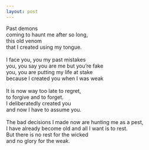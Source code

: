 ```yaml
---
layout: post
---
```


Past demons <br>
coming to haunt me after so long, <br>
this old venom <br>
that  I created using my tongue. <br>
 <br>
I face you, you my past mistakes <br>
you, you say you are me but you’re fake <br>
you, you are  putting my life at stake <br>
because I created you when I was weak <br>
 <br>
It is now way too late to regret, <br>
to forgive and to forget. <br>
I deliberatedly created you <br>
and now I have to assume you. <br>
 <br>
The bad decisions I made now are hunting me as a pest, <br>
I have already become old and all I want is to rest. <br>
But there is no rest for the wicked <br>
and no glory for the weak. <br>
